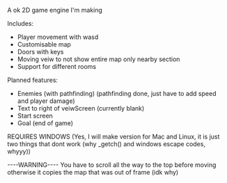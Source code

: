 A ok 2D game engine I'm making

Includes:

 - Player movement with wasd
 - Customisable map
 - Doors with keys
 - Moving veiw to not show entire map only nearby section
 - Support for different rooms

Planned features:

 - Enemies (with pathfinding) (pathfinding done, just have to add speed and player damage)
 - Text to right of veiwScreen (currently blank)
 - Start screen
 - Goal (end of game)

REQUIRES WINDOWS
(Yes, I will make version for Mac and Linux, it is just two things that dont work (why _getch() and windows escape codes, whyyy))

----WARNING----
You have to scroll all the way to the top before moving otherwise it copies the map that was out of frame (idk why)

